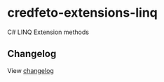 # credfeto-extensions-linq

C# LINQ Extension methods

## Changelog

View [changelog](CHANGELOG.md)
